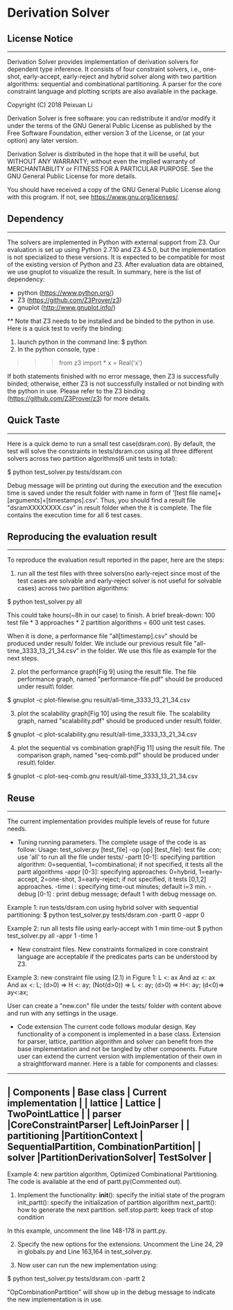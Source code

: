 # Derivation Solver 


## License Notice
****************************
Derivation Solver provides implementation of derivation solvers for dependent 
type inference. It consists of four constraint solvers, i.e., one-shot, 
early-accept, early-reject and hybrid solver along with two partition 
algorithms: sequential and combinational partitioning. A parser for the core 
constraint language and plotting scripts are also available in the package.

Copyright (C) 2018  Peixuan Li

Derivation Solver is free software: you can redistribute it and/or modify
it under the terms of the GNU General Public License as published by
the Free Software Foundation, either version 3 of the License, or
(at your option) any later version.

Derivation Solver is distributed in the hope that it will be useful,
but WITHOUT ANY WARRANTY; without even the implied warranty of
MERCHANTABILITY or FITNESS FOR A PARTICULAR PURPOSE.  See the
GNU General Public License for more details.

You should have received a copy of the GNU General Public License
along with this program.  If not, see <https://www.gnu.org/licenses/>.



## Dependency
****************************

The solvers are implemented in Python with external support from Z3.  Our 
evaluation is set up using Python 2.7.10 and Z3 4.5.0, but the implementation 
is not specialized to these versions. It is expected to be compatible for most 
of the existing version of Python and Z3. After evaluation data are 
obtained, we use gnuplot to visualize the result. 
In summary, here is the list of dependency:

- python (https://www.python.org/)
- Z3 (https://github.com/Z3Prover/z3)
- gnuplot (http://www.gnuplot.info/)


** Note that Z3 needs to be installed and be binded to the python in use. Here 
is a quick test to verify the binding:
1. launch python in the command line:
$ python
2. In the python console, type :
>>> from z3 import *
>>> x = Real('x')

If both statements finished with no error message, then Z3 is successfully 
binded; otherwise, either Z3 is not successfully installed or not binding with 
the python in use. Please refer to the Z3 binding 
(https://github.com/Z3Prover/z3) for more details. 


## Quick Taste
****************************

Here is a quick demo to run a small test case(dsram.con). By default, the 
 test will solve the constraints in tests/dsram.con using all three 
different solvers across two partition algorithms(6 unit tests in total):

$ python test_solver.py tests/dsram.con


Debug message will be printing out during the execution and the execution time 
is saved under the result folder with name in form of 
'[test file name]+[arguments]+[timestamps].csv'. 
Thus, you should find a result file "dsramXXXXXXXX.csv" in result folder when 
the it is complete. The file contains the execution time for all 6 test cases. 



## Reproducing the evaluation result
****************************

To reproduce the evaluation result reported in the paper, here are the steps:
1. run all the test files with three solvers(no early-reject since most of the 
test cases are solvable and early-reject solver is not useful for solvable 
cases) across two partition algorithms:

$ python test_solver.py all

This could take hours(~8h in our case) to finish. A brief break-down:
100 test file * 3 approaches * 2 partition algorithms = 600 unit test cases.

When it is done, a performance file "all[timestamp].csv" should be produced 
under result/ folder. We include our previous result file 
"all-time_3333_13_21_34.csv" in the folder. We use this 
file as example for the next steps.

2. plot the performance graph[Fig 9] using the result file. The file 
performance graph, named "performance-file.pdf" should be produced 
under result\ folder.

$ gnuplot -c plot-filewise.gnu result/all-time_3333_13_21_34.csv


3. plot the scalability graph[Fig 10] using the result file. The scalability 
graph, named "scalability.pdf" should be produced under result\ folder.

$ gnuplot -c plot-scalability.gnu result/all-time_3333_13_21_34.csv

4. plot the sequential vs combination graph[Fig 11] using the result file. The 
comparison graph, named "seq-comb.pdf" should be produced under result\ folder.

$ gnuplot -c plot-seq-comb.gnu result/all-time_3333_13_21_34.csv



## Reuse 
****************************

The current implementation provides multiple levels of reuse for future needs.

- Tuning running parameters.
The complete usage of the code is as follow:
Usage: test_solver.py [test_file] -op [op]
	 [test_file]: test file .con; use 'all' to run all the file under tests/
	 -partt [0-1]: specifying partition algorithm: 0=sequential, 
				   1=combinational; if not specified, it tests all the partt 
				   algorithms
	 -appr [0-3]: specifying approaches: 0=hybrid, 1=early-accept, 2=one-shot,
				 3=early-reject; if not specified, it tests [0,1,2] approaches.
	 -time  i : specifying time-out minutes; default i=3 min.
	 -debug [0-1] : print debug message; default 1 with debug message on.

Example 1: run tests/dsram.con using hybrid solver with sequential partitioning:
$ python test_solver.py tests/dsram.con -partt 0 -appr 0

Example 2: run all tests file using early-accept with 1 min time-out
$ python test_solver.py all -appr 1 -time 1


- New constraint files.
New constraints formalized in core constraint language are acceptable if the 
predicates parts can be understood by Z3. 

Example 3: new constraint file using (2.1) in Figure 1:
 L <: ax And az <: ax And ax <: L;
 (d>0) => H <: ay;
 (Not(d>0)) => L <: ay;
 (d>0) => H<: ay;
 (d<0)=> ay<:ax;

User can create a "new.con" file under the tests/ folder with content above and 
run with any settings in the usage.
 

- Code extension
The current code follows modular design. Key functionality of a component is 
implemented in a base class. Extension for parser, lattice, partition algorithm 
and solver can benefit from the base implementation and not be tangled by other 
components. Future user can extend the current version with implementation of 
their own in a straightforward manner. 
Here is a table for components and classes:
-----------------------------------------------------------------
| Components    |    Base class     | Current implementation    |
| lattice       | Lattice           | TwoPointLattice           |
| parser        |CoreConstraintParser| LeftJoinParser           |
| partitioning  |PartitionContext   | SequentialPartition, CombinationPartition|
| solver        |PartitionDerivationSolver| TestSolver          |
-----------------------------------------------------------------

Example 4: new partition algorithm, Optimized Combinational Partitioning. The 
code is available at the end of partt.py(Commented out). 
1. Implement the functionality:
__init__(): specify the initial state of the program
init_partt(): specify the initialization of partition algorithm
next_partt(): how to generate the next partition. self.stop.partt: keep track 
of stop condition

In this example, uncomment the line 148-178 in partt.py. 

2. Specify the new options for the extensions.
Uncomment the Line 24, 29 in globals.py and Line 163,164 in test_solver.py. 

3. Now user can run the new implementation using:

$ python test_solver.py tests/dsram.con -partt 2

"OpCombinationPartition" will show up in the debug message to indicate the new 
implementation is in use.

